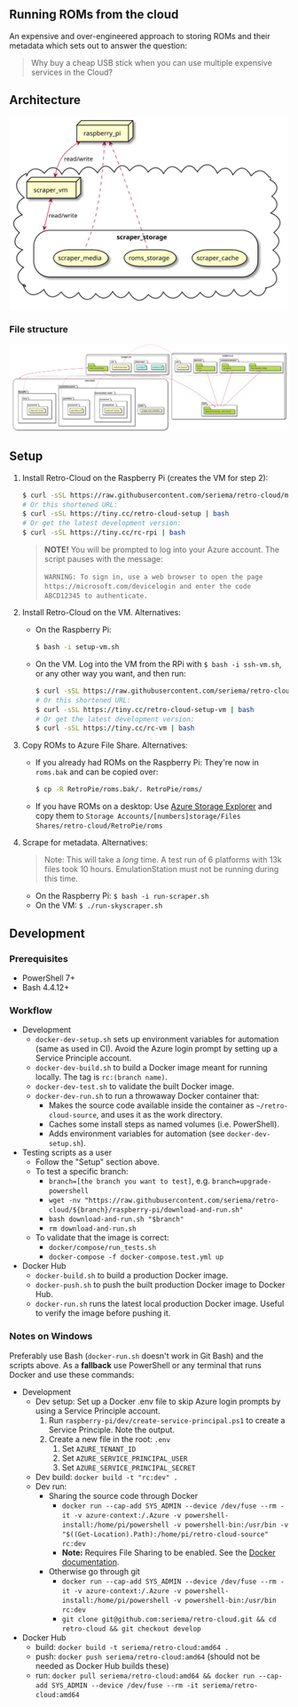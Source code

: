 Running ROMs from the cloud
---

An expensive and over-engineered approach to storing ROMs and their metadata which sets out to answer the question:
> Why buy a cheap USB stick when you can use multiple expensive services in the Cloud?

## Architecture

![architecture-diagram](diagrams/architecture.svg)

### File structure

![filestructure-diagram](diagrams/filestructure.svg)

## Setup

1. Install Retro-Cloud on the Raspberry Pi (creates the VM for step 2):

    ```bash
    $ curl -sSL https://raw.githubusercontent.com/seriema/retro-cloud/master/raspberry-pi/download-and-run.sh | bash
    # Or this shortened URL:
    $ curl -sSL https://tiny.cc/retro-cloud-setup | bash
    # Or get the latest development version:
    $ curl -sSL https://tiny.cc/rc-rpi | bash
    ```

    > **NOTE!** You will be prompted to log into your Azure account. The script pauses with the message:
    >
    > `WARNING: To sign in, use a web browser to open the page https://microsoft.com/devicelogin and enter the code ABCD12345 to authenticate.`

1. Install Retro-Cloud on the VM. Alternatives:
    * On the Raspberry Pi:

        ```bash
        $ bash -i setup-vm.sh
        ```

    * On the VM. Log into the VM from the RPi with `$ bash -i ssh-vm.sh`, or any other way you want, and then run:

        ```bash
        $ curl -sSL https://raw.githubusercontent.com/seriema/retro-cloud/master/virtual-machine/setup.sh | bash
        # Or this shortened URL:
        $ curl -sSL https://tiny.cc/retro-cloud-setup-vm | bash
        # Or get the latest development version:
        $ curl -sSL https://tiny.cc/rc-vm | bash
        ```

1. Copy ROMs to Azure File Share. Alternatives:
    * If you already had ROMs on the Raspberry Pi: They're now in `roms.bak` and can be copied over:

        ```bash
        $ cp -R RetroPie/roms.bak/. RetroPie/roms/
        ```

    * If you have ROMs on a desktop: Use [Azure Storage Explorer](https://azure.microsoft.com/en-us/features/storage-explorer/) and copy them to `Storage Accounts/[numbers]storage/Files Shares/retro-cloud/RetroPie/roms`
1. Scrape for metadata. Alternatives:
    > Note: This will take a _long_ time. A test run of 6 platforms with 13k files took 10 hours. EmulationStation must not be running during this time.
    * On the Raspberry Pi: `$ bash -i run-scraper.sh`
    * On the VM: `$ ./run-skyscraper.sh`

## Development

### Prerequisites

* PowerShell 7+
* Bash 4.4.12+

### Workflow

* Development
    * `docker-dev-setup.sh` sets up environment variables for automation (same as used in CI). Avoid the Azure login prompt by setting up a Service Principle account. 
    * `docker-dev-build.sh` to build a Docker image meant for running locally. The tag is `rc:(branch name)`.
    * `docker-dev-test.sh` to validate the built Docker image.
    * `docker-dev-run.sh` to run a throwaway Docker container that:
        * Makes the source code available inside the container as `~/retro-cloud-source`, and uses it as the work directory.
        * Caches some install steps as named volumes (i.e. PowerShell).
        * Adds environment variables for automation (see `docker-dev-setup.sh`).
* Testing scripts as a user
    * Follow the "Setup" section above.
    * To test a specific branch:
        * `branch=[the branch you want to test]`, e.g. `branch=upgrade-powershell`
        * `wget -nv "https://raw.githubusercontent.com/seriema/retro-cloud/${branch}/raspberry-pi/download-and-run.sh"`
        * `bash download-and-run.sh "$branch"`
        * `rm download-and-run.sh`
    * To validate that the image is correct:
        * `docker/compose/run_tests.sh`
        * `docker-compose -f docker-compose.test.yml up`
* Docker Hub
    * `docker-build.sh` to build a production Docker image.
    * `docker-push.sh` to push the built production Docker image to Docker Hub.
    * `docker-run.sh` runs the latest local production Docker image. Useful to verify the image before pushing it.

### Notes on Windows

Preferably use Bash (`docker-run.sh` doesn't work in Git Bash) and the scripts above. As a **fallback** use PowerShell or any terminal that runs Docker and use these commands:

* Development
    * Dev setup: Set up a Docker .env file to skip Azure login prompts by using a Service Principle account.
        1. Run `raspberry-pi/dev/create-service-principal.ps1` to create a Service Principle. Note the output.
        1. Create a new file in the root: `.env`
            1. Set `AZURE_TENANT_ID`
            1. Set `AZURE_SERVICE_PRINCIPAL_USER`
            1. Set `AZURE_SERVICE_PRINCIPAL_SECRET`
    * Dev build: `docker build -t "rc:dev" .`
    * Dev run:
        * Sharing the source code through Docker
            * `docker run --cap-add SYS_ADMIN --device /dev/fuse --rm -it -v azure-context:/.Azure -v powershell-install:/home/pi/powershell -v powershell-bin:/usr/bin -v "$((Get-Location).Path):/home/pi/retro-cloud-source" rc:dev`
            * **Note:** Requires File Sharing to be enabled. See the [Docker documentation](https://docs.docker.com/docker-for-windows/#file-sharing).
        * Otherwise go through git
            * `docker run --cap-add SYS_ADMIN --device /dev/fuse --rm -it -v azure-context:/.Azure -v powershell-install:/home/pi/powershell -v powershell-bin:/usr/bin rc:dev`
            * `git clone git@github.com:seriema/retro-cloud.git && cd retro-cloud && git checkout develop`
* Docker Hub
    * build: `docker build -t seriema/retro-cloud:amd64 .`
    * push: `docker push seriema/retro-cloud:amd64` (should not be needed as Docker Hub builds these)
    * run: `docker pull seriema/retro-cloud:amd64 && docker run --cap-add SYS_ADMIN --device /dev/fuse --rm -it seriema/retro-cloud:amd64`
